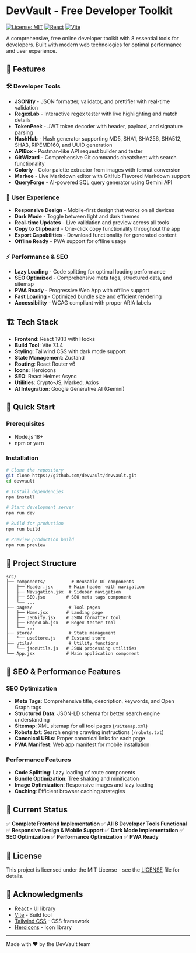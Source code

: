 # DevVault - Free Developer Toolkit

[![License: MIT](https://img.shields.io/badge/License-MIT-yellow.svg)](https://opensource.org/licenses/MIT)
[![React](https://img.shields.io/badge/React-19.1.1-blue.svg)](https://reactjs.org/)
[![Vite](https://img.shields.io/badge/Vite-7.1.4-646CFF.svg)](https://vitejs.dev/)

A comprehensive, free online developer toolkit with 8 essential tools for developers. Built with modern web technologies for optimal performance and user experience.

## 🚀 Features

### 🛠️ Developer Tools
- **JSONify** - JSON formatter, validator, and prettifier with real-time validation
- **RegexLab** - Interactive regex tester with live highlighting and match details
- **TokenPeek** - JWT token decoder with header, payload, and signature parsing
- **HashHub** - Hash generator supporting MD5, SHA1, SHA256, SHA512, SHA3, RIPEMD160, and UUID generation
- **APIBox** - Postman-like API request builder and tester
- **GitWizard** - Comprehensive Git commands cheatsheet with search functionality
- **Colorly** - Color palette extractor from images with format conversion
- **Markee** - Live Markdown editor with GitHub Flavored Markdown support
- **QueryForge** - AI-powered SQL query generator using Gemini API

### 🎨 User Experience
- **Responsive Design** - Mobile-first design that works on all devices
- **Dark Mode** - Toggle between light and dark themes
- **Real-time Updates** - Live validation and preview across all tools
- **Copy to Clipboard** - One-click copy functionality throughout the app
- **Export Capabilities** - Download functionality for generated content
- **Offline Ready** - PWA support for offline usage

### ⚡ Performance & SEO
- **Lazy Loading** - Code splitting for optimal loading performance
- **SEO Optimized** - Comprehensive meta tags, structured data, and sitemap
- **PWA Ready** - Progressive Web App with offline support
- **Fast Loading** - Optimized bundle size and efficient rendering
- **Accessibility** - WCAG compliant with proper ARIA labels

## 🏗️ Tech Stack

- **Frontend**: React 19.1.1 with Hooks
- **Build Tool**: Vite 7.1.4
- **Styling**: Tailwind CSS with dark mode support
- **State Management**: Zustand
- **Routing**: React Router v6
- **Icons**: Heroicons
- **SEO**: React Helmet Async
- **Utilities**: Crypto-JS, Marked, Axios
- **AI Integration**: Google Generative AI (Gemini)

## 🚀 Quick Start

### Prerequisites
- Node.js 18+
- npm or yarn

### Installation

```bash
# Clone the repository
git clone https://github.com/devvault/devvault.git
cd devvault

# Install dependencies
npm install

# Start development server
npm run dev

# Build for production
npm run build

# Preview production build
npm run preview
```

## 📁 Project Structure

```
src/
├── components/          # Reusable UI components
│   ├── Header.jsx      # Main header with navigation
│   ├── Navigation.jsx  # Sidebar navigation
│   ├── SEO.jsx        # SEO meta tags component
│   └── ...
├── pages/              # Tool pages
│   ├── Home.jsx       # Landing page
│   ├── JSONify.jsx    # JSON formatter tool
│   ├── RegexLab.jsx   # Regex tester tool
│   └── ...
├── store/              # State management
│   └── useStore.js    # Zustand store
├── utils/              # Utility functions
│   └── jsonUtils.js   # JSON processing utilities
└── App.jsx            # Main application component
```

## 🔧 SEO & Performance Features

### SEO Optimization
- **Meta Tags**: Comprehensive title, description, keywords, and Open Graph tags
- **Structured Data**: JSON-LD schema for better search engine understanding
- **Sitemap**: XML sitemap for all tool pages (`/sitemap.xml`)
- **Robots.txt**: Search engine crawling instructions (`/robots.txt`)
- **Canonical URLs**: Proper canonical links for each page
- **PWA Manifest**: Web app manifest for mobile installation

### Performance Features
- **Code Splitting**: Lazy loading of route components
- **Bundle Optimization**: Tree shaking and minification
- **Image Optimization**: Responsive images and lazy loading
- **Caching**: Efficient browser caching strategies

## 🌟 Current Status

✅ **Complete Frontend Implementation**
✅ **All 8 Developer Tools Functional**
✅ **Responsive Design & Mobile Support**
✅ **Dark Mode Implementation**
✅ **SEO Optimization**
✅ **Performance Optimization**
✅ **PWA Ready**

## 📄 License

This project is licensed under the MIT License - see the [LICENSE](LICENSE) file for details.

## 🙏 Acknowledgments

- [React](https://reactjs.org/) - UI library
- [Vite](https://vitejs.dev/) - Build tool
- [Tailwind CSS](https://tailwindcss.com/) - CSS framework
- [Heroicons](https://heroicons.com/) - Icon library

---

Made with ❤️ by the DevVault team
